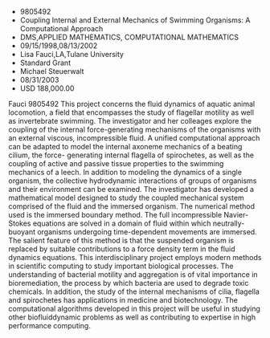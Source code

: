 
* 9805492
* Coupling Internal and External Mechanics of Swimming Organisms: A Computational Approach
* DMS,APPLIED MATHEMATICS, COMPUTATIONAL MATHEMATICS
* 09/15/1998,08/13/2002
* Lisa Fauci,LA,Tulane University
* Standard Grant
* Michael Steuerwalt
* 08/31/2003
* USD 188,000.00

Fauci 9805492 This project concerns the fluid dynamics of aquatic animal
locomotion, a field that encompasses the study of flagellar motility as well as
invertebrate swimming. The investigator and her colleages explore the coupling
of the internal force-generating mechanisms of the organisms with an external
viscous, incompressible fluid. A unified computational approach can be adapted
to model the internal axoneme mechanics of a beating cilium, the force-
generating internal flagella of spirochetes, as well as the coupling of active
and passive tissue properties to the swimming mechanics of a leech. In addition
to modeling the dynamics of a single organism, the collective hydrodynamic
interactions of groups of organisms and their environment can be examined. The
investigator has developed a mathematical model designed to study the coupled
mechanical system comprised of the fluid and the immersed organism. The
numerical method used is the immersed boundary method. The full incompressible
Navier-Stokes equations are solved in a domain of fluid within which neutrally-
buoyant organisms undergoing time-dependent movements are immersed. The salient
feature of this method is that the suspended organism is replaced by suitable
contributions to a force density term in the fluid dynamics equations. This
interdisciplinary project employs modern methods in scientific computing to
study important biological processes. The understanding of bacterial motility
and aggregation is of vital importance in bioremediation, the process by which
bacteria are used to degrade toxic chemicals. In addition, the study of the
internal mechanisms of cilia, flagella and spirochetes has applications in
medicine and biotechnology. The computational algorithms developed in this
project will be useful in studying other biofluiddynamic problems as well as
contributing to expertise in high performance computing.


